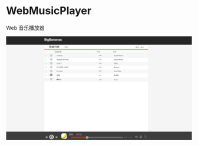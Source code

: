 # WebMusicPlayer


Web 音乐播放器


![image](https://github.com/BigBanan/WebMusicPlayer/blob/master/webMusicPlayer.jpg)
